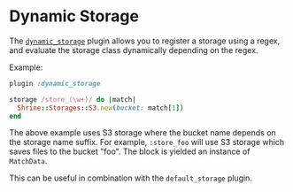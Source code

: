 # Dynamic Storage

The [`dynamic_storage`][dynamic_storage] plugin allows you to register a
storage using a regex, and evaluate the storage class dynamically depending on
the regex.

Example:

```rb
plugin :dynamic_storage

storage /store_(\w+)/ do |match|
  Shrine::Storages::S3.new(bucket: match[1])
end
```

The above example uses S3 storage where the bucket name depends on the storage
name suffix. For example, `:store_foo` will use S3 storage which saves files to
the bucket "foo". The block is yielded an instance of `MatchData`.

This can be useful in combination with the `default_storage` plugin.

[dynamic_storage]: /lib/shrine/plugins/dynamic_storage.rb
